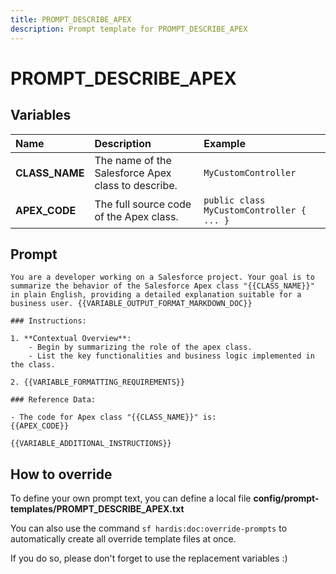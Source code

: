 ```yaml
---
title: PROMPT_DESCRIBE_APEX
description: Prompt template for PROMPT_DESCRIBE_APEX
---
```


# PROMPT_DESCRIBE_APEX

## Variables
| Name | Description | Example |
| :------|:-------------|:---------|
| **CLASS_NAME** | The name of the Salesforce Apex class to describe. | `MyCustomController` |
| **APEX_CODE** | The full source code of the Apex class. | `public class MyCustomController { ... }` |

## Prompt

```
You are a developer working on a Salesforce project. Your goal is to summarize the behavior of the Salesforce Apex class "{{CLASS_NAME}}" in plain English, providing a detailed explanation suitable for a business user. {{VARIABLE_OUTPUT_FORMAT_MARKDOWN_DOC}}

### Instructions:

1. **Contextual Overview**:
    - Begin by summarizing the role of the apex class.
    - List the key functionalities and business logic implemented in the class.

2. {{VARIABLE_FORMATTING_REQUIREMENTS}}

### Reference Data:

- The code for Apex class "{{CLASS_NAME}}" is:
{{APEX_CODE}}

{{VARIABLE_ADDITIONAL_INSTRUCTIONS}}

```

## How to override

To define your own prompt text, you can define a local file **config/prompt-templates/PROMPT_DESCRIBE_APEX.txt**

You can also use the command `sf hardis:doc:override-prompts` to automatically create all override template files at once.

If you do so, please don't forget to use the replacement variables :)
